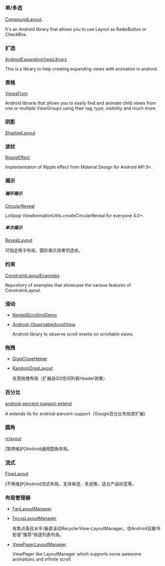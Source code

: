 ### 单/多选
[CompoundLayout](https://github.com/Jaouan/CompoundLayout)、

It's an Android library that allows you to use Layout as RadioButton or CheckBox. 
### 扩选
[AndroidExpandingViewLibrary](https://github.com/diegodobelo/AndroidExpandingViewLibrary)

This is a library to help creating expanding views with animation in android.
### 表格
[ViewsFrom](https://github.com/Jaouan/ViewsFrom) 

Android librarie that allows you to easily find and animate child views from one or multiple ViewGroups using their tag, type, visibility and much more.           
### 阴影
[ShadowLayout](https://github.com/lijiankun24/ShadowLayout)
### 波纹
[RippleEffect](https://github.com/traex/RippleEffect)

Implementation of Ripple effect from Material Design for Android API 9+.
### 揭示
##### 循环揭示
[CircularReveal](https://github.com/ozodrukh/CircularReveal)

Lollipop ViewAnimationUtils.createCircularReveal for everyone 4.0+.
##### 单次揭示
[RevealLayout](https://github.com/goweii/RevealLayout)

可指定两子布局，圆形揭示效果切选状。
### 约束
[ConstraintLayoutExamples](https://github.com/googlesamples/android-ConstraintLayoutExamples)

Repository of examples that showcase the various features of ConstraintLayout.
### 滑动
* [NestedScrollingDemo](https://github.com/xue5455/NestedScrollingDemo)
* [Android-ObservableScrollView](https://github.com/ksoichiro/Android-ObservableScrollView)

    Android library to observe scroll events on scrollable views. 
### 拖拽
* [DragCloseHelper](https://github.com/bauer-bao/DragCloseHelper)
* [RandomDragLayout](https://github.com/wuyr/RandomDragLayout)

    任意拖拽布局（扩展自QQ空间列表Header效果）
### 百分比
[android-percent-support-extend](https://github.com/hongyangAndroid/android-percent-support-extend)

A extends lib for android-percent-support（Google百分比布局库扩展）
### 圆角
[rclayout](https://github.com/GcsSloop/rclayout) 

[暂停维护]Android通用圆角布局。
### 流式
[FlowLayout](https://github.com/hongyangAndroid/FlowLayout)

[不再维护]Android流式布局，支持单选、多选等，适合产品标签等。
### 布局管理器
* [FanLayoutManager](https://github.com/Cleveroad/FanLayoutManager)
* [FocusLayoutManager](https://github.com/CCY0122/FocusLayoutManager)

    有焦点条目水平/垂直滚动RecyclerView-LayoutManager。仿Android豆瓣书影音“推荐”频道列表布局。
* [ViewPagerLayoutManager](https://github.com/leochuan/ViewPagerLayoutManager)

    ViewPager like LayoutManager which supports some awesome animations and infinite scroll.